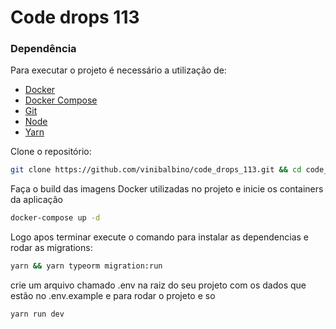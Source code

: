 # Code drops 113

### Dependência

Para executar o projeto é necessário a utilização de:

- [Docker](https://docs.docker.com/install/)
- [Docker Compose](https://docs.docker.com/compose/install/)
- [Git](https://git-scm.com/downloads)
- [Node](https://nodejs.org/)
- [Yarn](https://yarnpkg.com/)

Clone o repositório:

```bash
git clone https://github.com/vinibalbino/code_drops_113.git && cd code_drops_113
```

Faça o build das imagens Docker utilizadas no projeto e inicie os containers da aplicação

```bash
docker-compose up -d
```

Logo apos terminar execute o comando para instalar as dependencias e rodar as migrations:

```bash
yarn && yarn typeorm migration:run
```

crie um arquivo chamado .env na raiz do seu projeto com os dados que estão no .env.example e para rodar o projeto e so

```bash
yarn run dev
```
